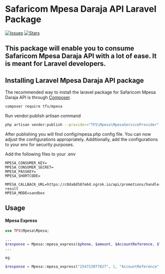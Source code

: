 # Safaricom Mpesa Daraja API Laravel Package

[![Issues](https://img.shields.io/github/issues/kelvinthiongo/mpesa?style=flat-square)](https://github.com/kelvinthiongo/mpesa/issues)
[![Stars](https://img.shields.io/github/stars/kelvinthiongo/mpesa?style=flat-square)](https://github.com/kelvinthiongo/mpesa/stargazers)

## This package will enable you to consume Safaricom Mpesa Daraja API with a lot of ease. It is meant for Laravel developers.


## Installing Laravel Mpesa Daraja API package

The recommended way to install the laravel package for Safaricom Mpesa Daraja API is through
[Composer](https://getcomposer.org/).

```bash
composer require tfs/mpesa
```

Run vendor:publish artisan command

```bash
php artisan vendor:publish --provider="TFS\Mpesa\MpesaServiceProvider"
```

After publishing you will find config/mpesa.php config file. You can now adjust the configurations appropriately. Additionally, add the configurations to your env for security purposes.

Add the following files to your .env
```env
MPESA_CONSUMER_KEY=
MPESA_CONSUMER_SECRET=
MPESA_PASSKEY=
MPESA_SHORTCODE=

MPESA_CALLBACK_URL=https://c0da8d587e6d.ngrok.io/api/promotions/handle-result
MPESA_MODE=sandbox
```

## Usage

#### Mpesa Express

``` php
use TFS\Mpesa\Mpesa;

...
$response = Mpesa::mpesa_express($phone, $amount, $AccountReference, $TransactionDesc);
...

eg.

$response = Mpesa::mpesa_express("254723077827", 1, "AccountReference", "TransactionDesc");
```
